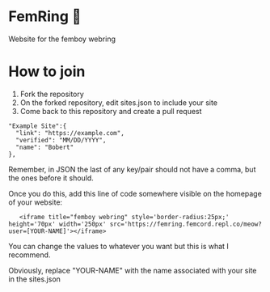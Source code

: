 # FemRing 🌸
Website for the femboy webring

# How to join

1. Fork the repository
2. On the forked repository, edit sites.json to include your site
3. Come back to this repository and create a pull request

```
"Example Site":{ 
  "link": "https://example.com",  
  "verified": "MM/DD/YYYY",
  "name": "Bobert"
},

```
Remember, in JSON the last of any key/pair should not have a comma, but the ones before it should.

Once you do this, add this line of code somewhere visible on the homepage of your website: 
```
   <iframe title="femboy webring" style='border-radius:25px;' height='70px' width='250px' src='https://femring.femcord.repl.co/meow?user=[YOUR-NAME]'></iframe>
```
You can change the values to whatever you want but this is what I recommend. 

Obviously, replace "YOUR-NAME" with the name associated with your site in the sites.json
